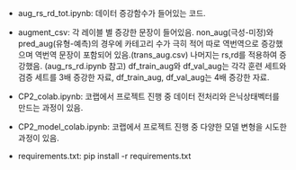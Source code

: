 - aug_rs_rd_tot.ipynb: 데이터 증강함수가 들어있는 코드.

- augment_csv: 각 레이블 별 증강한 문장이 들어있음. non_aug(극성-미정)와 pred_aug(유형-예측)의 경우에 카테고리 수가 극히 적어 따로 역번역으로 증강했으며 역번역 문장이 포함되어 있음.(trans_aug.csv)
나머지는 rs,rd를 적용하여 증강했음. (aug_rs_rd.ipynb 참고) df_train_aug와 df_val_aug는 각각 훈련 세트와 검증 세트를 3배 증강한 자료, df_train_aug, df_val_aug는 4배 증강한 자료.

- CP2_colab.ipynb: 코랩에서 프로젝트 진행 중 데이터 전처리와 은닉상태벡터를 만드는 과정이 있음.

- CP2_model_colab.ipynb: 코랩에서 프로젝트 진행 중 다양한 모델 변형을 시도한 과정이 있음.

- requirements.txt: pip install -r requirements.txt